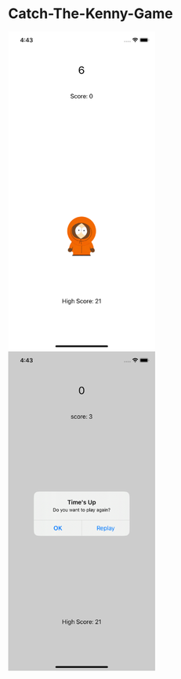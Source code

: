 # Catch-The-Kenny-Game

<div>
  <img src="readmeImages/ss1.png" width= "300">
  <img src="readmeImages/ss2.png" width= "300">
<div>
